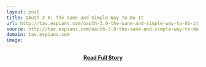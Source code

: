 ```yaml
---
layout: post
title: OAuth 3 0: The Sane and Simple Way To Do It
url: http://tav.espians.com/oauth-3.0-the-sane-and-simple-way-to-do-it.html
source: http://tav.espians.com/oauth-3.0-the-sane-and-simple-way-to-do-it.html
domain: tav.espians.com
image: 
---
```


<p></p>
<center><p><a href="http://tav.espians.com/oauth-3.0-the-sane-and-simple-way-to-do-it.html" style='padding:25px; font-sze:18px; font-weight: bold;'>Read Full Story</a></p></center>
